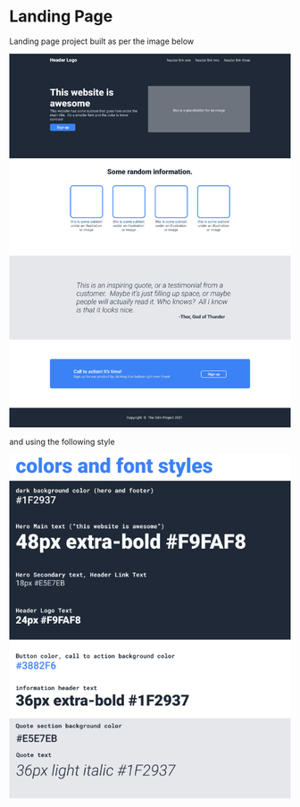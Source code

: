 # Landing Page

Landing page project built as per the image below

![landing page](./assets/landing_page.png)

and using the following style

![style](./assets/style.png)
